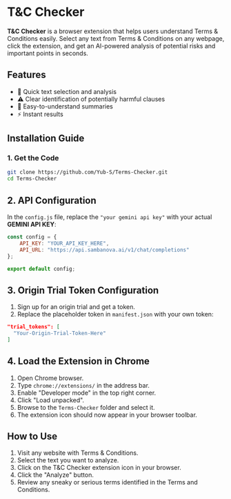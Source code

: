#  T&C Checker

**T&C Checker** is a browser extension that helps users understand Terms & Conditions easily. Select any text from Terms & Conditions on any webpage, click the extension, and get an AI-powered analysis of potential risks and important points in seconds.

## Features
- 🚀 Quick text selection and analysis
- ⚠️ Clear identification of potentially harmful clauses
- 📝 Easy-to-understand summaries
- ⚡ Instant results

## Installation Guide

### 1. Get the Code
```bash
git clone https://github.com/Yub-S/Terms-Checker.git
cd Terms-Checker
```

## 2. API Configuration
In the `config.js` file, replace the `"your gemini api key"` with your actual **GEMINI API KEY**:

```js
const config = {
    API_KEY: "YOUR_API_KEY_HERE",
    API_URL: "https://api.sambanova.ai/v1/chat/completions"
};

export default config;
```
## 3. Origin Trial Token Configuration
1. Sign up for an origin trial and get a token.
2. Replace the placeholder token in `manifest.json` with your own token:

```json
"trial_tokens": [
  "Your-Origin-Trial-Token-Here"
]
```
## 4. Load the Extension in Chrome
1. Open Chrome browser.
2. Type `chrome://extensions/` in the address bar.
3. Enable "Developer mode" in the top right corner.
4. Click "Load unpacked".
5. Browse to the `Terms-Checker` folder and select it.
6. The extension icon should now appear in your browser toolbar.

## How to Use
1. Visit any website with Terms & Conditions.
2. Select the text you want to analyze.
3. Click on the T&C Checker extension icon in your browser.
4. Click the "Analyze" button.
5. Review any sneaky or serious terms identified in the Terms and Conditions.


